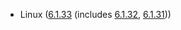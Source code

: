 - Linux ([6.1.33](https://lwn.net/Articles/934319) (includes [6.1.32](https://lwn.net/Articles/933908), [6.1.31](https://lwn.net/Articles/933281)))
